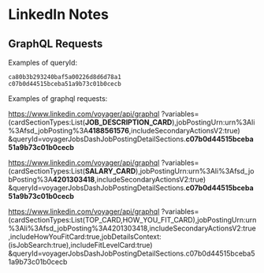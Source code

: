 # LinkedIn Notes


## GraphQL Requests

Examples of queryId:

```
ca80b3b293240baf5a00226d8d6d78a1
c07b0d44515bceba51a9b73c01b0cecb
```

Examples of graphql requests:

https://www.linkedin.com/voyager/api/graphql
?variables=(cardSectionTypes:List(**JOB_DESCRIPTION_CARD**),jobPostingUrn:urn%3Ali%3Afsd_jobPosting%3A**4188561576**,includeSecondaryActionsV2:true)
&queryId=voyagerJobsDashJobPostingDetailSections.**c07b0d44515bceba51a9b73c01b0cecb**

https://www.linkedin.com/voyager/api/graphql
?variables=(cardSectionTypes:List(**SALARY_CARD**),jobPostingUrn:urn%3Ali%3Afsd_jobPosting%3A**4201303418**,includeSecondaryActionsV2:true)
&queryId=voyagerJobsDashJobPostingDetailSections.**c07b0d44515bceba51a9b73c01b0cecb**

https://www.linkedin.com/voyager/api/graphql
?variables=(cardSectionTypes:List(TOP_CARD,HOW_YOU_FIT_CARD),jobPostingUrn:urn%3Ali%3Afsd_jobPosting%3A4201303418,includeSecondaryActionsV2:true,includeHowYouFitCard:true,jobDetailsContext:(isJobSearch:true),includeFitLevelCard:true)
&queryId=voyagerJobsDashJobPostingDetailSections.c07b0d44515bceba51a9b73c01b0cecb

